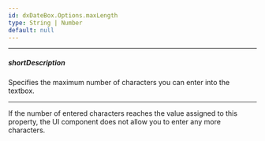 ```yaml
---
id: dxDateBox.Options.maxLength
type: String | Number
default: null
---
```

---
##### shortDescription
Specifies the maximum number of characters you can enter into the textbox.

---
If the number of entered characters reaches the value assigned to this property, the UI component does not allow you to enter any more characters.
